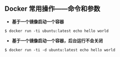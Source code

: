 ## Docker 常用操作——命令和参数

* **基于一个镜像启动一个容器**

```shell
$ docker run -ti ubuntu:latest echo hello world
```

* **基于一个镜像启动一个容器，后台运行不会关闭**

```shell
$ docker run -ti -d ubuntu:latest echo hello world

```